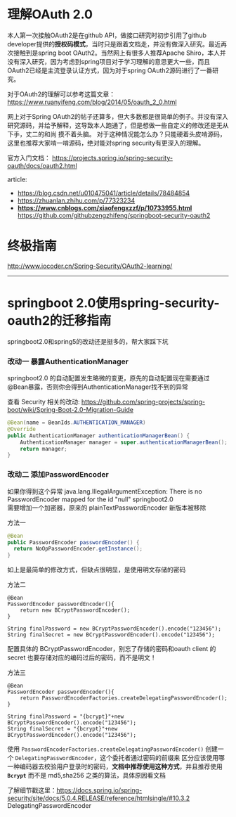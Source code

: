  
# 理解OAuth 2.0
本人第一次接触OAuth2是在github API，做接口研究时初步引用了github developer提供的**授权码模式**，当时只是跟着文档走，并没有做深入研究。最近再次接触到是spring boot OAuth2。当然网上有很多人推荐Apache Shiro，本人并没有深入研究，因为考虑到spring项目对于学习理解的意思更大一些，而且OAuth2已经是主流登录认证方式，因为对于spring OAuth2源码进行了一番研究。

对于OAuth2的理解可以参考这篇文章： https://www.ruanyifeng.com/blog/2014/05/oauth_2_0.html

网上对于Spring OAuth2的帖子还算多，但大多数都是很简单的例子。并没有深入研究源码，并给予解释，这导致本人跑通了，但是想做一些自定义的修改还是无从下手，丈二的和尚 摸不着头脑。
对于这种情况能怎么办？只能硬着头皮啃源码，这里也推荐大家啃一啃源码，绝对能对spring security有更深入的理解。

官方入门文档： https://projects.spring.io/spring-security-oauth/docs/oauth2.html  



  
  
article:  
- https://blog.csdn.net/u010475041/article/details/78484854
- https://zhuanlan.zhihu.com/p/77323234
- **https://www.cnblogs.com/xiaofengxzzf/p/10733955.html**  https://github.com/githubzengzhifeng/springboot-security-oauth2

# 终极指南
http://www.iocoder.cn/Spring-Security/OAuth2-learning/

---------------------------------------------------------

# springboot 2.0使用spring-security-oauth2的迁移指南

springboot2.0和spring5的改动还是挺多的，帮大家踩下坑  
### 改动一 暴露AuthenticationManager

springboot2.0 的自动配置发生略微的变更，原先的自动配置现在需要通过@Bean暴露，否则你会得到AuthenticationManager找不到的异常

 查看 Security 相关的改动: https://github.com/spring-projects/spring-boot/wiki/Spring-Boot-2.0-Migration-Guide  
 
```java
@Bean(name = BeanIds.AUTHENTICATION_MANAGER)
@Override
public AuthenticationManager authenticationManagerBean() {
    AuthenticationManager manager = super.authenticationManagerBean();
    return manager;
}
```

### 改动二 添加PasswordEncoder

如果你得到这个异常 java.lang.IllegalArgumentException: There is no PasswordEncoder mapped for the id "null" springboot2.0   
需要增加一个加密器，原来的 plainTextPasswordEncoder 新版本被移除

方法一
```java
@Bean
public PasswordEncoder passwordEncoder() {
  return NoOpPasswordEncoder.getInstance();
}
```
如上是最简单的修改方式，但缺点很明显，是使用明文存储的密码

方法二

```
@Bean
PasswordEncoder passwordEncoder(){
    return new BCryptPasswordEncoder();
}

String finalPassword = new BCryptPasswordEncoder().encode("123456");
String finalSecret = new BCryptPasswordEncoder().encode("123456");
```

配置具体的 BCryptPasswordEncoder，别忘了存储的密码和oauth client 的 secret 也要存储对应的编码过后的密码，而不是明文！

方法三
```
@Bean
PasswordEncoder passwordEncoder(){
    return PasswordEncoderFactories.createDelegatingPasswordEncoder();
}

String finalPassword = "{bcrypt}"+new BCryptPasswordEncoder().encode("123456");
String finalSecret = "{bcrypt}"+new BCryptPasswordEncoder().encode("123456");
```

使用 `PasswordEncoderFactories.createDelegatingPasswordEncoder()` 创建一个 `DelegatingPasswordEncoder`，这个委托者通过密码的前缀来 区分应该使用哪一种编码器去校验用户登录时的密码，**文档中推荐使用这种方式**，并且推荐使用 **`Bcrypt`** 而不是 md5,sha256 之类的算法，具体原因看文档

了解细节戳这里：https://docs.spring.io/spring-security/site/docs/5.0.4.RELEASE/reference/htmlsingle/#10.3.2 DelegatingPasswordEncoder
